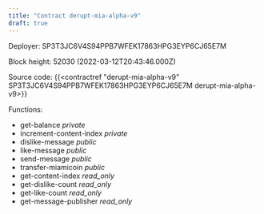 ```yaml
---
title: "Contract derupt-mia-alpha-v9"
draft: true
---
```

Deployer: SP3T3JC6V4S94PPB7WFEK17863HPG3EYP6CJ65E7M


 



Block height: 52030 (2022-03-12T20:43:46.000Z)

Source code: {{<contractref "derupt-mia-alpha-v9" SP3T3JC6V4S94PPB7WFEK17863HPG3EYP6CJ65E7M derupt-mia-alpha-v9>}}

Functions:

* get-balance _private_
* increment-content-index _private_
* dislike-message _public_
* like-message _public_
* send-message _public_
* transfer-miamicoin _public_
* get-content-index _read_only_
* get-dislike-count _read_only_
* get-like-count _read_only_
* get-message-publisher _read_only_
